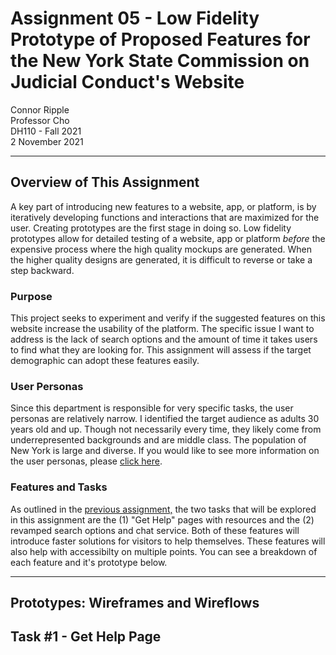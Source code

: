 # Assignment 05 - Low Fidelity Prototype of Proposed Features for the New York State Commission on Judicial Conduct's Website

Connor Ripple <br>
Professor Cho <br>
DH110 - Fall 2021 <br>
2 November 2021 <br>

---

## Overview of This Assignment

A key part of introducing new features to a website, app, or platform, is by iteratively developing functions and interactions that are maximized for the user. Creating prototypes are the first stage in doing so. Low fidelity prototypes allow for detailed testing of a website, app or platform *before* the expensive process where the high quality mockups are generated. When the higher quality designs are generated, it is difficult to reverse or take a step backward. 

### Purpose 

This project seeks to experiment and verify if the suggested features on this website increase the usability of the platform. The specific issue I want to address is the lack of search options and the amount of time it takes users to find what they are looking for. This assignment will assess if the target demographic can adopt these features easily. 

### User Personas

Since this department is responsible for very specific tasks, the user personas are relatively narrow. I identified the target audience as adults 30 years old and up. Though not necessarily every time, they likely come from underrepresented backgrounds and are middle class. The population of New York is large and diverse. If you would like to see more information on the user personas, please [click here](https://github.com/cjripple/DH110-SEM1F/tree/main/assignment04). 

### Features and Tasks

As outlined in the [previous assignment,](https://github.com/cjripple/DH110-SEM1F/tree/main/assignment04) the two tasks that will be explored in this assignment are the (1) "Get Help" pages with resources and the (2) revamped search options and chat service. Both of these features will introduce faster solutions for visitors to help themselves. These features will also help with accessibilty on multiple points. You can see a breakdown of each feature and it's prototype below. 

---

## Prototypes: Wireframes and Wireflows

## Task #1 - Get Help Page

